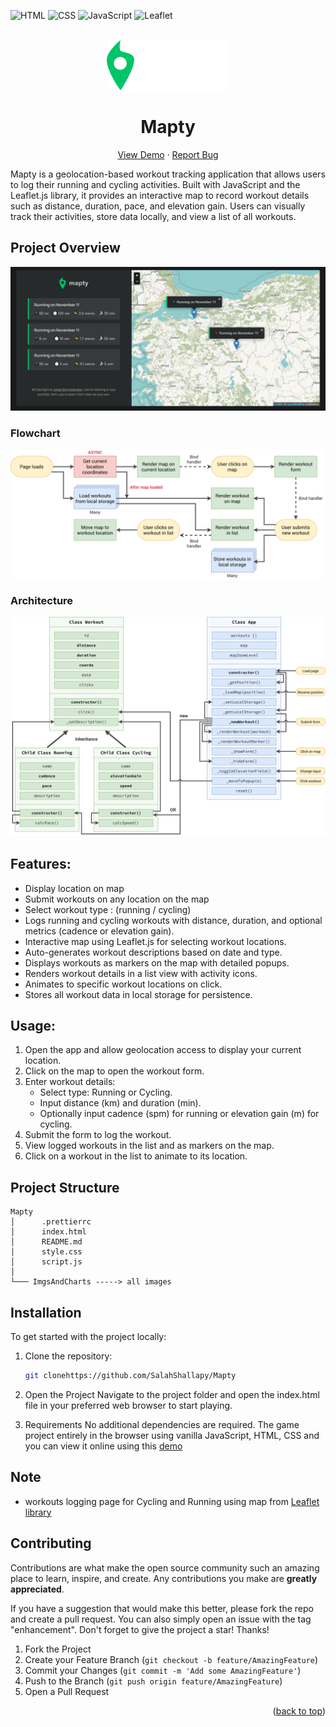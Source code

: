 <div id="top"></div>

![HTML](https://img.shields.io/badge/HTML5-E34F26?style=for-the-badge&logo=html5&logoColor=white)
![CSS](https://img.shields.io/badge/CSS3-1572B6?style=for-the-badge&logo=css3&logoColor=white)
![JavaScript](https://img.shields.io/badge/JavaScript-F7DF1E?style=for-the-badge&logo=javascript&logoColor=black)
![Leaflet](https://img.shields.io/badge/Leaflet-199900?style=for-the-badge&logo=Leaflet&logoColor=white)

<!-- PROJECT LOGO -->
<br />
<div align="center">
  <a href="https://mapty.netlify.app/">
    <img src="./ImgsAndCharts/logo.png" alt="Logo" height="80"  >
  </a>
  <h1 align="center">Mapty</h1>

  <p align="center">
    <a href="https://mapty.netlify.app/">View Demo</a>
    ·
    <a href="https://github.com/SalahShallapy/Mapty/issues">Report Bug</a>
  </p>
</div>

Mapty is a geolocation-based workout tracking application that allows users to log their running and cycling activities. Built with JavaScript and the Leaflet.js library, it provides an interactive map to record workout details such as distance, duration, pace, and elevation gain. Users can visually track their activities, store data locally, and view a list of all workouts.

<!-- ABOUT THE PROJECT -->

## Project Overview

![mapty preview](./ImgsAndCharts/overview.png)

### Flowchart

<img src='./ImgsAndCharts/Mapty-flowchart.png' alt='flowchart' >

### Architecture

<img src='./ImgsAndCharts/Mapty-architecture-final.png' alt='architecture' >

## Features:

- Display location on map
- Submit workouts on any location on the map
- Select workout type : (running / cycling)
- Logs running and cycling workouts with distance, duration, and optional metrics (cadence or elevation gain).
- Interactive map using Leaflet.js for selecting workout locations.
- Auto-generates workout descriptions based on date and type.
- Displays workouts as markers on the map with detailed popups.
- Renders workout details in a list view with activity icons.
- Animates to specific workout locations on click.
- Stores all workout data in local storage for persistence.

## Usage:

1.  Open the app and allow geolocation access to display your current location.
2.  Click on the map to open the workout form.
3.  Enter workout details:
    - Select type: Running or Cycling.
    - Input distance (km) and duration (min).
    - Optionally input cadence (spm) for running or elevation gain (m) for cycling.
4.  Submit the form to log the workout.
5.  View logged workouts in the list and as markers on the map.
6.  Click on a workout in the list to animate to its location.

## Project Structure

```
Mapty
│      .prettierrc
│      index.html
│      README.md
│      style.css
│      script.js
│
└─── ImgsAndCharts -----> all images
```

## Installation

To get started with the project locally:

1. Clone the repository:
   ```bash
   git clonehttps://github.com/SalahShallapy/Mapty
   ```
2. Open the Project
   Navigate to the project folder and open the index.html file in your preferred web browser to start playing.

3. Requirements
   No additional dependencies are required. The game project entirely in the browser using vanilla JavaScript, HTML, CSS and you can view it online using this [demo](https://mapty.netlify.app/)

## Note

- workouts logging page for Cycling and Running using map from [Leaflet library](https://leafletjs.com/SlavaUkraini/index.html)

## Contributing

Contributions are what make the open source community such an amazing place to learn, inspire, and create. Any contributions you make are **greatly appreciated**.

If you have a suggestion that would make this better, please fork the repo and create a pull request. You can also simply open an issue with the tag "enhancement".
Don't forget to give the project a star! Thanks!

1. Fork the Project
2. Create your Feature Branch (`git checkout -b feature/AmazingFeature`)
3. Commit your Changes (`git commit -m 'Add some AmazingFeature'`)
4. Push to the Branch (`git push origin feature/AmazingFeature`)
5. Open a Pull Request

<p align="right">(<a href="#top">back to top</a>)</p>
